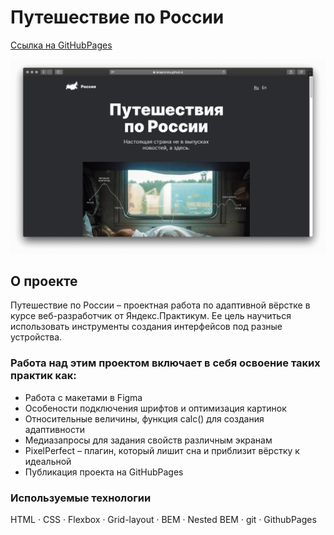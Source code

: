 # Путешествие по России

[Ссылка на GitHubPages](https://lenapronina.github.io/russian-travel/index.html)

![Project preview](./images/readme-image.png)

## О проекте
Путешествие по России – проектная работа по адаптивной вёрстке в курсе веб-разработчик от Яндекс.Практикум. Ее цель научиться использовать инструменты создания интерфейсов под разные устройства.

### Работа над этим проектом включает в себя освоение таких практик как:
* Работа с макетами в Figma
* Особености подключения шрифтов и оптимизация картинок
* Относительные величины, функция calc() для создания адаптивности
* Медиазапросы для задания свойств различным экранам
* PixelPerfect – плагин, который лишит сна и приблизит вёрстку к идеальной
* Публикация проекта на GitHubPages

### Используемые технологии
HTML · CSS · Flexbox · Grid-layout · BEM · Nested BEM · git · GithubPages
